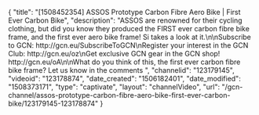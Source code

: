 {
    "title": "[1508452354] ASSOS Prototype Carbon Fibre Aero Bike | First Ever Carbon Bike",
    "description": "ASSOS are renowned for their cycling clothing, but did you know they produced the FIRST ever carbon fibre bike frame, and the first ever aero bike frame! Si takes a look at it.\n\nSubscribe to GCN: http:\/\/gcn.eu\/SubscribeToGCN\nRegister your interest in the GCN Club: http:\/\/gcn.eu\/oz\nGet exclusive GCN gear in the GCN shop! http:\/\/gcn.eu\/oA\n\nWhat do you think of this, the first ever carbon fibre bike frame? Let us know in the comments ",
    "channelid": "123179145",
    "videoid": "123178874",
    "date_created": "1506182401",
    "date_modified": "1508373171",
    "type": "captivate",
    "layout": "channelVideo",
    "url": "\/gcn-channel\/assos-prototype-carbon-fibre-aero-bike-first-ever-carbon-bike\/123179145-123178874"
}